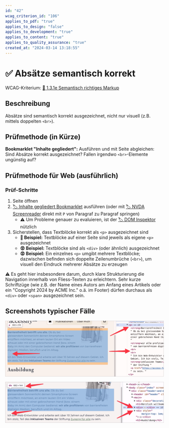 ```yaml
---
id: "42"
wcag_criterion_id: "106"
applies_to_pdf: "true"
applies_to_design: "false"
applies_to_development: "true"
applies_to_content: "true"
applies_to_quality_assurance: "true"
created_at: "2024-03-14 13:18:55"
---
```


# ✅ Absätze semantisch korrekt

WCAG-Kriterium: [📜 1.3.1e Semantisch richtiges Markup](..)

## Beschreibung

Absätze sind semantisch korrekt ausgezeichnet, nicht nur visuell (z.B. mittels doppelten `<br>`).

## Prüfmethode (in Kürze)

**Bookmarklet "Inhalte gegliedert":** Ausführen und mit Seite abgleichen: Sind Absätze korrekt ausgezeichnet? Fallen irgendwo `<br>`-Elemente ungünstig auf?

## Prüfmethode für Web (ausführlich)

### Prüf-Schritte

1. Seite öffnen
1. [🏷️ Inhalte gegliedert Bookmarklet](/de/tags/werkzeuge/bookmarklets/inhalte-gegliedert-bookmarklet) ausführen (oder mit [🏷️ NVDA Screenreader](/de/tags/werkzeuge/screenreader/desktop-screenreader/nvda-screenreader) direkt mit `P` von Paragraf zu Paragraf springen)
    - ⚠️ Um Probleme genauer zu evaluieren, ist der [🏷️ DOM Inspektor](/de/tags/werkzeuge/dom-inspektor) nützlich
1. Sicherstellen, dass Textblöcke korrekt als `<p>` ausgezeichnet sind
    - **🙂 Beispiel:** Textblöcke auf einer Seite sind jeweils als eigene `<p>` ausgezeichnet
    - **😡 Beispiel:** Textblöcke sind als `<div>` (oder ähnlich) ausgezeichnet
    - **😡 Beispiel:** Ein einzelnes `<p>` umgibt mehrere Textblöcke; dazwischen befinden sich doppelte Zeilenumbrüche (`<br>`), um visuell den Eindruck mehrerer Absätze zu erzeugen

⚠️ Es geht hier insbesondere darum, durch klare Strukturierung die Navigation innerhalb von Fliess-Texten zu erleichtern. Sehr kurze Schriftzüge (wie z.B. der Name eines Autors am Anfang eines Artikels oder ein "Copyright 2024 by ACME Inc." o.ä. im Footer) dürfen durchaus als `<div>` oder `<span>` ausgezeichnet sein.

## Screenshots typischer Fälle

![Absatz mit doppelten BR vorgegaukelt](images/absatz-mit-doppelten-br-vorgegaukelt.png)

![Absätze nur als DIV formatiert](images/abstze-nur-als-div-formatiert.png)